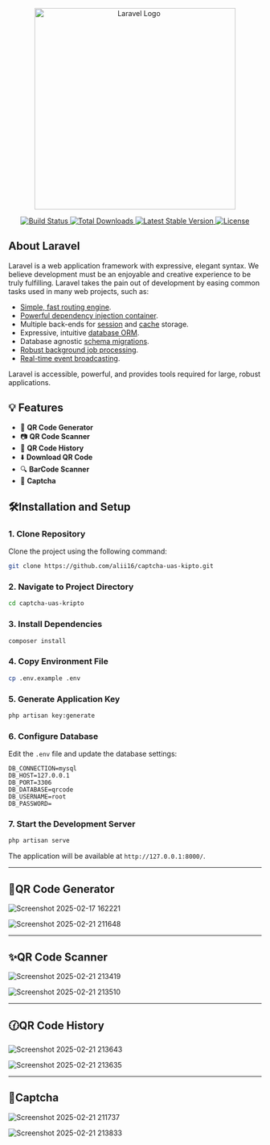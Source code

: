 <p align="center">
  <a href="https://laravel.com" target="_blank">
    <img src="https://raw.githubusercontent.com/laravel/art/master/logo-lockup/5%20SVG/2%20CMYK/1%20Full%20Color/laravel-logolockup-cmyk-red.svg" width="400" alt="Laravel Logo">
  </a>
</p>

<p align="center">
  <a href="https://github.com/laravel/framework/actions">
    <img src="https://github.com/laravel/framework/workflows/tests/badge.svg" alt="Build Status">
  </a>
  <a href="https://packagist.org/packages/laravel/framework">
    <img src="https://img.shields.io/packagist/dt/laravel/framework" alt="Total Downloads">
  </a>
  <a href="https://packagist.org/packages/laravel/framework">
    <img src="https://img.shields.io/packagist/v/laravel/framework" alt="Latest Stable Version">
  </a>
  <a href="https://packagist.org/packages/laravel/framework">
    <img src="https://img.shields.io/packagist/l/laravel/framework" alt="License">
  </a>
</p>

## About Laravel

Laravel is a web application framework with expressive, elegant syntax. We believe development must be an enjoyable and creative experience to be truly fulfilling. Laravel takes the pain out of development by easing common tasks used in many web projects, such as:

- [Simple, fast routing engine](https://laravel.com/docs/routing).
- [Powerful dependency injection container](https://laravel.com/docs/container).
- Multiple back-ends for [session](https://laravel.com/docs/session) and [cache](https://laravel.com/docs/cache) storage.
- Expressive, intuitive [database ORM](https://laravel.com/docs/eloquent).
- Database agnostic [schema migrations](https://laravel.com/docs/migrations).
- [Robust background job processing](https://laravel.com/docs/queues).
- [Real-time event broadcasting](https://laravel.com/docs/broadcasting).

Laravel is accessible, powerful, and provides tools required for large, robust applications.

## 💡 Features

- 📱 **QR Code Generator**
- 📷 **QR Code Scanner**
- 📝 **QR Code History**
- ⬇️ **Download QR Code**
- 🔍 **BarCode Scanner**
- 🤖 **Captcha**

## 🛠️Installation and Setup

### 1. Clone Repository
Clone the project using the following command:

```sh
git clone https://github.com/alii16/captcha-uas-kipto.git
```

### 2. Navigate to Project Directory

```sh
cd captcha-uas-kripto
```

### 3. Install Dependencies

```sh
composer install
```

### 4. Copy Environment File

```sh
cp .env.example .env
```

### 5. Generate Application Key

```sh
php artisan key:generate
```

### 6. Configure Database
Edit the `.env` file and update the database settings:

```
DB_CONNECTION=mysql
DB_HOST=127.0.0.1
DB_PORT=3306
DB_DATABASE=qrcode
DB_USERNAME=root
DB_PASSWORD=
```

### 7. Start the Development Server

```sh
php artisan serve
```

The application will be available at `http://127.0.0.1:8000/`.

---

## 🚀QR Code Generator

![Screenshot 2025-02-17 162221](https://github.com/user-attachments/assets/c58ae3ec-1614-4a4d-a9cf-f19568e58ad0)

![Screenshot 2025-02-21 211648](https://github.com/user-attachments/assets/0d40e585-1783-4efe-ab00-09497f5c10d8)

---

## ✨QR Code Scanner

![Screenshot 2025-02-21 213419](https://github.com/user-attachments/assets/0a8955e5-a023-4560-9593-e866ff7b0eb7)

![Screenshot 2025-02-21 213510](https://github.com/user-attachments/assets/f9600dde-378c-425b-8a48-5283a073db4c)

---

## 🕜QR Code History

![Screenshot 2025-02-21 213643](https://github.com/user-attachments/assets/01b6f055-826f-41c3-b02c-f08db8677b97)

![Screenshot 2025-02-21 213635](https://github.com/user-attachments/assets/f55e6903-23a7-4644-91ce-8b8bb377212a)

---

## 🤖Captcha

![Screenshot 2025-02-21 211737](https://github.com/user-attachments/assets/fa21500a-c2b9-486a-a3e5-431d9f34ce29)

![Screenshot 2025-02-21 213833](https://github.com/user-attachments/assets/ab81cc3d-3df5-4008-9632-981486928ee2)

